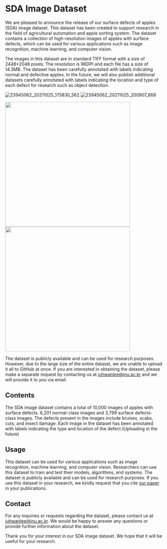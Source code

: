 # SDA Image Dataset
We are pleased to announce the release of our surface defects of apples (SDA) image dataset. This dataset has been created to support research in the field of agricultural automation and apple sorting system. The dataset contains a collection of high-resolution images of apples with surface defects, which can be used for various applications such as image recognition, machine learning, and computer vision.

The images in this dataset are in standard TIFF format with a size of 2448*2048 pixels. The resolution is 96DPI and each file has a size of 14.3MB. The dataset has been carefully annotated with labels indicating normal and defective apples. In the future, we will also publish additional datasets carefully annotated with labels indicating the location and type of each defect for research such as object detection. 

![23945062_20211025_175830_562](https://user-images.githubusercontent.com/45117394/231834343-d67e0717-1259-44c9-836b-4750483ae628.jpg)
![23945062_20211025_200907_668](https://user-images.githubusercontent.com/45117394/231834716-a33d4153-9b04-41ed-af87-2b0d4b375d84.jpg)

<img src="https://user-images.githubusercontent.com/45117394/231834343-d67e0717-1259-44c9-836b-4750483ae62.jpg" width="400" height="400"/>
<img src="https://user-images.githubusercontent.com/45117394/231834716-a33d4153-9b04-41ed-af87-2b0d4b375d84.jpg" width="400" height="400"/>


The dataset is publicly available and can be used for research purposes. However, due to the large size of the entire dataset, we are unable to upload it all to GitHub at once. If you are interested in obtaining the dataset, please make a separate request by contacting us at juhwanlee@jnu.ac.kr and we will provide it to you via email.

## Contents
The SDA image dataset contains a total of 10,000 images of apples with surface defects. 6,201 normal-class images and 3,799 surface defects-class images.
The defects present in the images include bruises, scabs, cuts, and insect damage. Each image in the dataset has been annotated with labels indicating the type and location of the defect.(Uploading in the future)

## Usage
This dataset can be used for various applications such as image recognition, machine learning, and computer vision. Researchers can use this dataset to train and test their models, algorithms, and systems. The dataset is publicly available and can be used for research purposes. If you use this dataset in your research, we kindly request that you cite [our paper](https://www.mdpi.com/1424-8220/23/8/3968) in your publications.


## Contact
For any inquiries or requests regarding the dataset, please contact us at juhwanlee@jnu.ac.kr. We would be happy to answer any questions or provide further information about the dataset.

Thank you for your interest in our SDA image dataset. We hope that it will be useful for your research.
